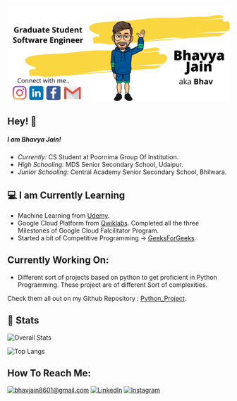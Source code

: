 ![Bhavya Jain Banner Image](./banner.png)

<h2>Hey! 👋</h2>


<h5>I am Bhavya Jain!</h5>

- <i>Currently:</i> CS Student at Poornima Group Of Institution.</br>
- <i>High Schooling:</i> MDS Senior Secondary School, Udaipur.</br>
- <i>Junior Schooling:</i> Central Academy Senior Secondary School, Bhilwara.


<h2>💻 I am Currently Learning</h2>

- Machine Learning from [Udemy](https://www.udemy.com/course/machine-learning-course/).
- Google Cloud Platform from [Qwiklabs](https://www.qwiklabs.com/public_profiles/3ef0b313-69c2-4a30-9009-dc99b212a3d8).  Completed all the three Milestones of Google Cloud Falcilitator Program.
- Started a bit of Competitive Programming -> [GeeksForGeeks](https://auth.geeksforgeeks.org/user/bhavjain8601/practice/).

<h2>Currently Working On:</h2>

- Different sort of projects based on python to get proficient in Python Programming. These project are of different Sort of complexities.

Check them all out on my Github Repository : [Python_Project](https://github.com/bhavjainbj/Python-Projects).

<h2>👀 Stats</h2>

![Overall Stats](https://github-readme-stats.vercel.app/api?username=bhavjainbj&count_private=true&theme=tokyonight&show_icons=true&hide=contribs)

![Top Langs](https://github-readme-stats.vercel.app/api/top-langs/?username=bhavjainbj&theme=chartreuse-dark&layout=compact)



<h2>How To Reach Me:</h2>

<a href="mailto:bhavjain8601@gmail.com">![bhavjain8601@gmail.com](https://img.shields.io/badge/Gmail-D14836?style=for-the-badge&logo=gmail&logoColor=white)</a>  <a href="<https://www.linkedin.com/in/bhavyajainbj/>">![LinkedIn](https://img.shields.io/badge/LinkedIn-0077B5?style=for-the-badge&logo=linkedin&logoColor=white)</a>  <a href="https://www.instagram.com/bhav_jain_bj/">![Instagram](https://img.shields.io/badge/Instagram-E4405F?style=for-the-badge&logo=instagram&logoColor=white)
